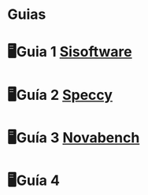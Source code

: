# Guias
# 🖥️Guia 1 [Sisoftware](https://github.com/AnyiNieto/guia1/blob/main/SiSoftware)
# 🖥️Guía 2 [Speccy](https://github.com/AnyiNieto/guia1/blob/main/Speccy)
# 🖥️Guía 3 [Novabench](https://github.com/AnyiNieto/guia1/blob/main/Novabench)
# 🖥️Guía 4 []()

